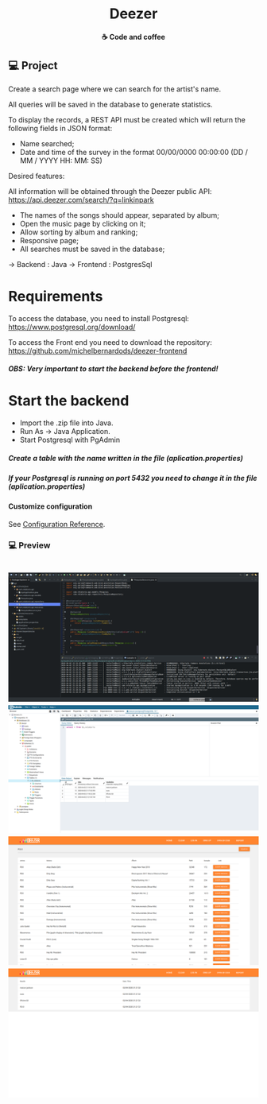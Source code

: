
<h1 align="center">
   Deezer
</h1>


<h4 align="center">
  ☕ Code and coffee
</h4>

## 💻 Project

Create a search page where we can search for the artist's name.

All queries will be saved in the database to generate statistics.

To display the records, a REST API must be created which will return the following fields in JSON format:  
   - Name searched;
   - Date and time of the survey in the format 00/00/0000 00:00:00 (DD / MM / YYYY HH: MM: SS)
   
Desired features:

All information will be obtained through the Deezer public API: https://api.deezer.com/search/?q=linkinpark
- The names of the songs should appear, separated by album;
- Open the music page by clicking on it;
- Allow sorting by album and ranking;
- Responsive page;
- All searches must be saved in the database;

-> Backend : Java 
-> Frontend : PostgresSql


# Requirements 

To access the database, you need to install Postgresql:
https://www.postgresql.org/download/

To access the Front end you need to download the repository:
https://github.com/michelbernardods/deezer-frontend

##### OBS: Very important to start the backend before the frontend!


# Start the backend 

- Import the .zip file into Java.
- Run As -> Java Application.
- Start Postgresql with PgAdmin 

##### Create a table with the name written in the file (aplication.properties)
##### If your Postgresql is running on port 5432 you need to change it in the file (aplication.properties)



#### Customize configuration
See [Configuration Reference](https://cli.vuejs.org/config/).

### 💻 Preview

<h1 align="center">
    <img alt="Be The Hero" src="https://github.com/michelbernardods/deezer-frontend/blob/master/1.png"  />
    <img alt="Be The Hero" src="https://github.com/michelbernardods/deezer-frontend/blob/master/2.png"  />
    <img alt="Be The Hero" src="https://github.com/michelbernardods/deezer-frontend/blob/master/4.png"  />
    <img alt="Be The Hero" src="https://github.com/michelbernardods/deezer-frontend/blob/master/3.png"  />
</h1>


